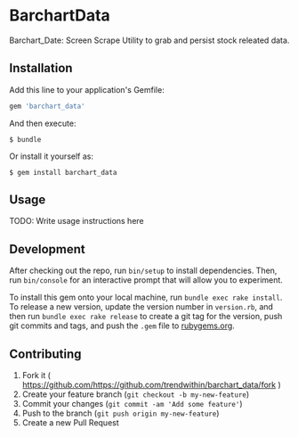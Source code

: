 # BarchartData

Barchart_Date: Screen Scrape Utility to grab and persist stock releated data.

## Installation

Add this line to your application's Gemfile:

```ruby
gem 'barchart_data'
```

And then execute:

    $ bundle

Or install it yourself as:

    $ gem install barchart_data

## Usage

TODO: Write usage instructions here

## Development

After checking out the repo, run `bin/setup` to install dependencies. Then, run `bin/console` for an interactive prompt that will allow you to experiment.

To install this gem onto your local machine, run `bundle exec rake install`. To release a new version, update the version number in `version.rb`, and then run `bundle exec rake release` to create a git tag for the version, push git commits and tags, and push the `.gem` file to [rubygems.org](https://rubygems.org).

## Contributing

1. Fork it ( https://github.com/https://github.com/trendwithin/barchart_data/fork )
2. Create your feature branch (`git checkout -b my-new-feature`)
3. Commit your changes (`git commit -am 'Add some feature'`)
4. Push to the branch (`git push origin my-new-feature`)
5. Create a new Pull Request
